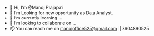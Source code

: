 - 👋 Hi, I’m @Manoj Prajapati
- 👀 I’m Looking for new opportunity as Data Analyst.
- 🌱 I’m currently learning ...
- 💞️ I’m looking to collaborate on ...
- 📫 You can reach me on manojoffice525@gmail.com || 8604890525

<!---
ManojStaffing/ManojStaffing is a ✨ special ✨ repository because its `README.md` (this file) appears on your GitHub profile.
You can click the Preview link to take a look at your changes.
--->

